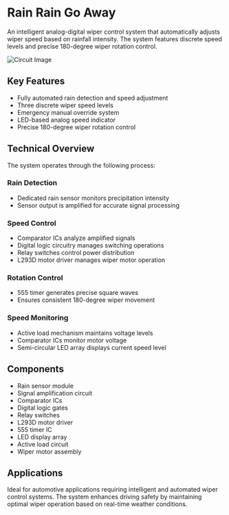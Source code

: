 # Rain Rain Go Away

An intelligent analog-digital wiper control system that automatically adjusts wiper speed based on rainfall intensity. The system features discrete speed levels and precise 180-degree wiper rotation control.

![Circuit Image]([images/circuit-diagram.png](https://github.com/soumyadiprashpur/Rain-Rain-Go-Away/blob/2c798c5bac904a0f707213fd06b49275debef9cc/rain_rain_1.jpg))

## Key Features
- Fully automated rain detection and speed adjustment
- Three discrete wiper speed levels  
- Emergency manual override system
- LED-based analog speed indicator
- Precise 180-degree wiper rotation control

## Technical Overview
The system operates through the following process:

### Rain Detection
- Dedicated rain sensor monitors precipitation intensity
- Sensor output is amplified for accurate signal processing

### Speed Control  
- Comparator ICs analyze amplified signals
- Digital logic circuitry manages switching operations
- Relay switches control power distribution
- L293D motor driver manages wiper motor operation

### Rotation Control
- 555 timer generates precise square waves
- Ensures consistent 180-degree wiper movement

### Speed Monitoring
- Active load mechanism maintains voltage levels
- Comparator ICs monitor motor voltage  
- Semi-circular LED array displays current speed level

## Components
- Rain sensor module
- Signal amplification circuit
- Comparator ICs
- Digital logic gates
- Relay switches
- L293D motor driver
- 555 timer IC
- LED display array
- Active load circuit
- Wiper motor assembly

## Applications
Ideal for automotive applications requiring intelligent and automated wiper control systems. The system enhances driving safety by maintaining optimal wiper operation based on real-time weather conditions.
